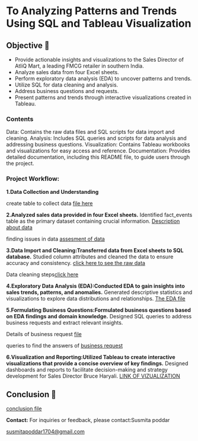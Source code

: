 # To Analyzing Patterns and Trends Using SQL and Tableau Visualization



## Objective 🎯

<ul style="animation: fadeIn 3s;">
  <li>Provide actionable insights and visualizations to the Sales Director of AtliQ Mart, a leading FMCG retailer in southern India.</li>
  <li>Analyze sales data from four Excel sheets.</li>
  <li>Perform exploratory data analysis (EDA) to uncover patterns and trends.</li>
  <li>Utilize SQL for data cleaning and analysis.</li>
  <li>Address business questions and requests.</li>
  <li>Present patterns and trends through interactive visualizations created in Tableau.</li>
</ul>

### Contents
Data: Contains the raw data files and SQL scripts for data import and cleaning.
Analysis: Includes SQL queries and scripts for data analysis and addressing business questions.
Visualization: Contains Tableau workbooks and visualizations for easy access and reference.
Documentation: Provides detailed documentation, including this README file, to guide users through the project.


### Project Workflow:

**1.Data Collection and Understanding**

 create table to collect data [file here](https://github.com/Susmita1703/Festive-Season-Campaign-sales-analysis/blob/main/Tables%20in%20sql.sql)

**2.Analyzed sales data provided in four Excel sheets.**
Identified fact_events table as the primary dataset containing crucial information.
[Description about data](https://github.com/Susmita1703/Festive-Season-Campaign-sales-analysis/blob/main/Description%20about%20data.sql)

finding issues in data [assesment of data](https://github.com/Susmita1703/Festive-Season-Campaign-sales-analysis/blob/main/Assessment%20of%20data.sql)

**3.Data Import and Cleaning:Transferred data from Excel sheets to SQL database.**
Studied column attributes and cleaned the data to ensure accuracy and consistency.
[click here to see the raw data](https://github.com/Susmita1703/Festive-Season-Campaign-sales-analysis/tree/main/dataset)

 Data cleaning steps[click here](https://github.com/Susmita1703/Festive-Season-Campaign-sales-analysis/blob/main/data%20cleaning.sql)

**4.Exploratory Data Analysis (EDA):Conducted EDA to gain insights into sales trends, patterns, and anomalies.**
Generated descriptive statistics and visualizations to explore data distributions and relationships.
[The EDA file](https://github.com/Susmita1703/Festive-Season-Campaign-sales-analysis/blob/main/EDA%20ON%20DATA.sql)

**5.Formulating Business Questions:Formulated business questions based on EDA findings and domain knowledge.**
Designed SQL queries to address business requests and extract relevant insights.

Details of business request [file](https://github.com/Susmita1703/Festive-Season-Campaign-sales-analysis/blob/main/Business%20requests)

queries to find the answers of [business request](https://github.com/Susmita1703/Festive-Season-Campaign-sales-analysis/blob/main/BUSINESS%20REQUESTS.sql)


**6.Visualization and Reporting:Utilized Tableau to create interactive visualizations that provide a concise overview of key findings.**
Designed dashboards and reports to facilitate decision-making and strategy development for Sales Director Bruce Haryali.
[LINK OF VIZUALIZATION](https://public.tableau.com/views/AtiqMartFestiveSeasonCampaignInsights/Story1?:language=en-US&:sid=&:display_count=n&:origin=viz_share_link)

## Conclusion 📌
[conclusion file](https://github.com/Susmita1703/Festive-Season-Campaign-sales-analysis/blob/main/conclusion%20and%20suggesions.pdf)


**Contact:**
For inquiries or feedback, please contact:Susmita poddar

susmitapoddar1704@gmail.com 
